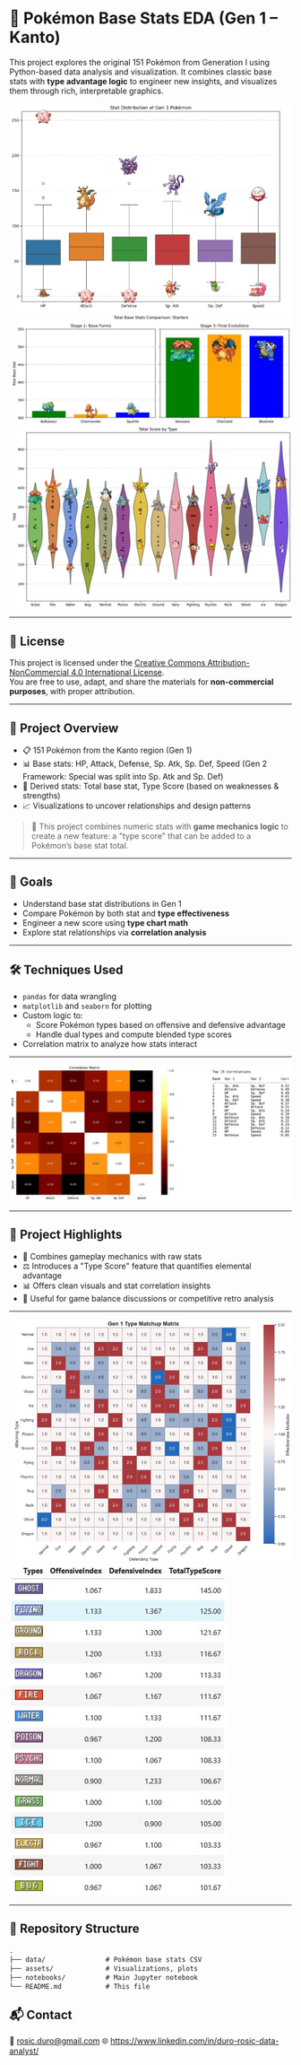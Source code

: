 # 🧬 Pokémon Base Stats EDA (Gen 1 – Kanto)

This project explores the original 151 Pokémon from Generation I using Python-based data analysis and visualization. It combines classic base stats with **type advantage logic** to engineer new insights, and visualizes them through rich, interpretable graphics.

![BaseStatDistributions](assets/sample_plot_base_stat_distribution.jpg)
![TypeScoreHeatmap](assets/sample_plot_comparison_starters.jpg)
![CorrelationMatrix](assets/sample_plot_total_score_type.jpg)

---

## 📄 License

This project is licensed under the [Creative Commons Attribution-NonCommercial 4.0 International License](https://creativecommons.org/licenses/by-nc/4.0/).  
You are free to use, adapt, and share the materials for **non-commercial purposes**, with proper attribution.

---

## 🧾 Project Overview

- 📋 151 Pokémon from the Kanto region (Gen 1)
- 📊 Base stats: HP, Attack, Defense, Sp. Atk, Sp. Def, Speed (Gen 2 Framework: Special was split into Sp. Atk and Sp. Def)
- 🧠 Derived stats: Total base stat, Type Score (based on weaknesses & strengths)
- 📈 Visualizations to uncover relationships and design patterns

> 🧠 This project combines numeric stats with **game mechanics logic** to create a new feature: a "type score" that can be added to a Pokémon’s base stat total.

---

## 🧪 Goals

- Understand base stat distributions in Gen 1
- Compare Pokémon by both stat and **type effectiveness**
- Engineer a new score using **type chart math**
- Explore stat relationships via **correlation analysis**

---

## 🛠️ Techniques Used

- `pandas` for data wrangling
- `matplotlib` and `seaborn` for plotting
- Custom logic to:
  - Score Pokémon types based on offensive and defensive advantage
  - Handle dual types and compute blended type scores
- Correlation matrix to analyze how stats interact

---

![type-sample](assets/sample_plot_corr_matrix.jpg)

---

## 🎯 Project Highlights

- 📌 Combines gameplay mechanics with raw stats
- ⚖️ Introduces a "Type Score" feature that quantifies elemental advantage
- 📊 Offers clean visuals and stat correlation insights
- 👥 Useful for game balance discussions or competitive retro analysis

---

![type_matchup_matrix](assets/sample_plot_type_matchup_matrix.jpg)
![type_matchup_table](assets/sample_plot_type_matchup_table.jpg)

---

## 📂 Repository Structure

```plaintext
.
├── data/               # Pokémon base stats CSV
├── assets/             # Visualizations, plots
├── notebooks/          # Main Jupyter notebook
└── README.md           # This file

```

## 📬 Contact

📧 rosic.duro@gmail.com
🌐 https://www.linkedin.com/in/duro-rosic-data-analyst/
